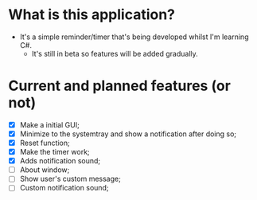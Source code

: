 # What is this application?
- It's a simple reminder/timer that's being developed whilst I'm learning C#.
	- It's still in beta so features will be added gradually.

# Current and planned features (or not)
- [x] Make a initial GUI;
- [x] Minimize to the systemtray and show a notification after doing so;
- [x] Reset function;
- [x] Make the timer work;
- [x] Adds notification sound;
- [ ] About window;
- [ ] Show user's custom message;
- [ ] Custom notification sound;